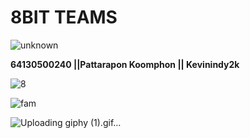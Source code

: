 # 8BIT TEAMS 
![unknown](https://user-images.githubusercontent.com/83826754/153368572-2307b541-a737-4395-a83c-ddfe7295d29f.png) 







**64130500240 ||Pattarapon Koomphon || Kevinindy2k**


![8](https://user-images.githubusercontent.com/83826754/153369853-715201c1-dc94-459e-8321-36602c0234c5.png)


![fam](https://user-images.githubusercontent.com/83826754/153369747-812bffb5-aaa5-4cb2-a2be-67b26d3cd7a9.jpg)

![Uploading giphy (1).gif…]()

